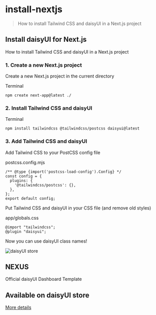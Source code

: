 # install-nextjs

> How to install Tailwind CSS and daisyUI in a Next.js project



## Install daisyUI for Next.js

How to install Tailwind CSS and daisyUI in a Next.js project

### [](#1-create-a-new-nextjs-project)1\. Create a new Next.js project

Create a new Next.js project in the current directory

Terminal

```
npm create next-app@latest ./
```

### [](#2-install-tailwind-css-and-daisyui)2\. Install Tailwind CSS and daisyUI

Terminal

```
npm install tailwindcss @tailwindcss/postcss daisyui@latest
```

### [](#3-add-tailwind-css-and-daisyui)3\. Add Tailwind CSS and daisyUI

Add Tailwind CSS to your PostCSS config file

postcss.config.mjs

```
/** @type {import('postcss-load-config').Config} */
const config = {
  plugins: {
    '@tailwindcss/postcss': {},
  },
};
export default config;
```

Put Tailwind CSS and daisyUI in your CSS file (and remove old styles)

app/globals.css

```
@import "tailwindcss";
@plugin "daisyui";
```

Now you can use daisyUI class names!

![daisyUI store](https://img.daisyui.com/images/store/nexus.webp)

## NEXUS  
Official daisyUI Dashboard Template

## Available on daisyUI store

[More details](/store)
